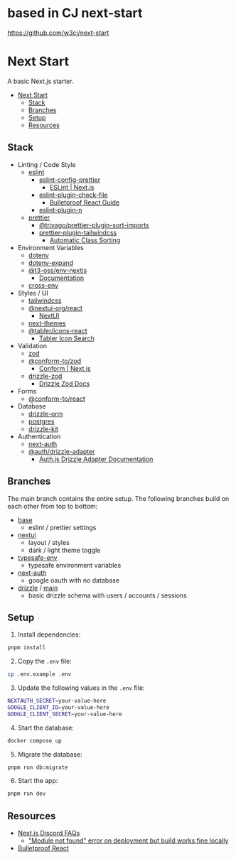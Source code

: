 # based in CJ next-start 
https://github.com/w3cj/next-start

# Next Start

A basic Next.js starter.

- [Next Start](#next-start)
  - [Stack](#stack)
  - [Branches](#branches)
  - [Setup](#setup)
  - [Resources](#resources)

## Stack

- Linting / Code Style
  - [eslint](https://www.npmjs.com/package/eslint)
    - [eslint-config-prettier](https://www.npmjs.com/package/eslint-config-prettier)
      - [ESLint | Next.js](https://nextjs.org/docs/app/building-your-application/configuring/eslint#prettier)
    - [eslint-plugin-check-file](https://www.nvpmjs.com/package/eslint-plugin-check-file)
      - [Bulletproof React Guide](https://github.com/alan2207/bulletproof-react/blob/master/docs/project-standards.md#file-naming-conventions)
    - [eslint-plugin-n](https://www.npmjs.com/package/eslint-plugin-n)
  - [prettier](https://www.npmjs.com/package/prettier)
    - [@trivago/prettier-plugin-sort-imports](https://www.npmjs.com/package/@trivago/prettier-plugin-sort-imports)
    - [prettier-plugin-tailwindcss](https://www.npmjs.com/package/prettier-plugin-tailwindcss)
      - [Automatic Class Sorting](https://tailwindcss.com/blog/automatic-class-sorting-with-prettier#how-classes-are-sorted)
- Environment Variables
  - [dotenv](https://www.npmjs.com/package/dotenv)
  - [dotenv-expand](https://www.npmjs.com/package/dotenv-expand)
  - [@t3-oss/env-nextjs](https://www.npmjs.com/package/@t3-oss/env-nextjs)
    - [Documentation](https://env.t3.gg/docs/nextjs)
  - [cross-env](https://www.npmjs.com/package/cross-env)
- Styles / UI
  - [tailwindcss](https://www.npmjs.com/package/tailwindcss)
  - [@nextui-org/react](https://www.npmjs.com/package/@nextui-org/react)
    - [NextUI](https://nextui.org/docs/guide/introduction)
  - [next-themes](https://www.npmjs.com/package/next-themes)
  - [@tabler/icons-react](https://www.npmjs.com/package/@tabler/icons-react)
    - [Tabler Icon Search](https://tabler.io/icons)
- Validation
  - [zod](https://www.npmjs.com/package/zod)
  - [@conform-to/zod](https://www.npmjs.com/package/@conform-to/zod)
    - [Conform | Next.js](https://conform.guide/integration/nextjs)
  - [drizzle-zod](https://www.npmjs.com/package/drizzle-zod)
    - [Drizzle Zod Docs](https://orm.drizzle.team/docs/zod)
- Forms
  - [@conform-to/react](https://www.npmjs.com/package/@conform-to/react)
- Database
  - [drizzle-orm](https://www.npmjs.com/package/drizzle-orm)
  - [postgres](https://www.npmjs.com/package/postgres)
  - [drizzle-kit](https://www.npmjs.com/package/drizzle-kit)
- Authentication
  - [next-auth](https://www.npmjs.com/package/next-auth)
  - [@auth/drizzle-adapter](https://www.npmjs.com/package/@auth/drizzle-adapter)
    - [Auth.js Drizzle Adapter Documentation](https://authjs.dev/getting-started/adapters/drizzle)

## Branches

The main branch contains the entire setup. The following branches build on each other from top to bottom:

- [base](https://github.com/w3cj/next-start/tree/base)
  - eslint / prettier settings
- [nextui](https://github.com/w3cj/next-start/tree/nextui)
  - layout / styles
  - dark / light theme toggle
- [typesafe-env](https://github.com/w3cj/next-start/tree/typesafe-env)
  - typesafe environment variables
- [next-auth](https://github.com/w3cj/next-start/tree/next-auth)
  - google oauth with no database
- [drizzle](https://github.com/w3cj/next-start/tree/drizzle) / [main](https://github.com/w3cj/next-start)
  - basic drizzle schema with users / accounts / sessions

## Setup

1. Install dependencies:

```sh
pnpm install
```

2. Copy the `.env` file:

```sh
cp .env.example .env
```

3. Update the following values in the `.env` file:

```sh
NEXTAUTH_SECRET=your-value-here
GOOGLE_CLIENT_ID=your-value-here
GOOGLE_CLIENT_SECRET=your-value-here
```

4. Start the database:

```sh
docker compose up
```

5. Migrate the database:

```sh
pnpm run db:migrate
```

6. Start the app:

```sh
pnpm run dev
```

## Resources

- [Next.js Discord FAQs](https://nextjs-faq.com/)
  - ["Module not found" error on deployment but build works fine locally](https://nextjs-faq.com/module-not-found-due-to-case-sensitivity)
- [Bulletproof React](https://github.com/alan2207/bulletproof-react)
